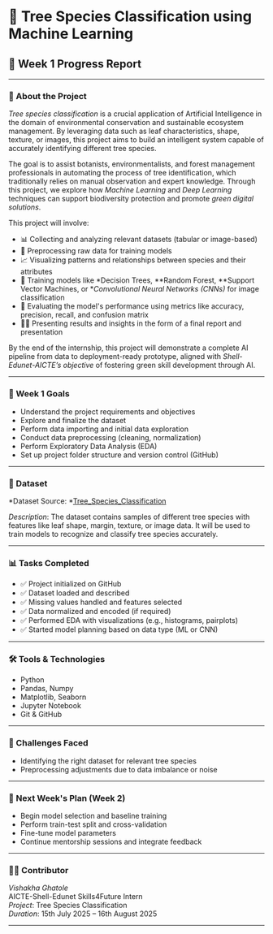 # 🌳 Tree Species Classification using Machine Learning

## 📅 Week 1 Progress Report

---

### 🌱 About the Project

*Tree species classification* is a crucial application of Artificial Intelligence in the domain of environmental conservation and sustainable ecosystem management. By leveraging data such as leaf characteristics, shape, texture, or images, this project aims to build an intelligent system capable of accurately identifying different tree species.

The goal is to assist botanists, environmentalists, and forest management professionals in automating the process of tree identification, which traditionally relies on manual observation and expert knowledge. Through this project, we explore how *Machine Learning* and *Deep Learning* techniques can support biodiversity protection and promote *green digital solutions*.

This project will involve:

- 📊 Collecting and analyzing relevant datasets (tabular or image-based)
- 🧼 Preprocessing raw data for training models
- 📈 Visualizing patterns and relationships between species and their attributes
- 🤖 Training models like *Decision Trees, **Random Forest, **Support Vector Machines, or **Convolutional Neural Networks (CNNs)* for image classification
- 🧪 Evaluating the model's performance using metrics like accuracy, precision, recall, and confusion matrix
- 🧑‍💼 Presenting results and insights in the form of a final report and presentation

By the end of the internship, this project will demonstrate a complete AI pipeline from data to deployment-ready prototype, aligned with *Shell-Edunet-AICTE’s objective* of fostering green skill development through AI.

---

### 🎯 Week 1 Goals
- Understand the project requirements and objectives
- Explore and finalize the dataset
- Perform data importing and initial data exploration
- Conduct data preprocessing (cleaning, normalization)
- Perform Exploratory Data Analysis (EDA)
- Set up project folder structure and version control (GitHub)

---

### 📁 Dataset
*Dataset Source: *[Tree_Species_Classification](https://drive.google.com/drive/folders/1yT-drQPDpXb-uOYBQM_bkZz72XWF3E5b?usp=drive_link) 

*Description*: The dataset contains samples of different tree species with features like leaf shape, margin, texture, or image data. It will be used to train models to recognize and classify tree species accurately.

---

### 📊 Tasks Completed
- ✅ Project initialized on GitHub
- ✅ Dataset loaded and described
- ✅ Missing values handled and features selected
- ✅ Data normalized and encoded (if required)
- ✅ Performed EDA with visualizations (e.g., histograms, pairplots)
- ✅ Started model planning based on data type (ML or CNN)

---

### 🛠 Tools & Technologies
- Python
- Pandas, Numpy
- Matplotlib, Seaborn
- Jupyter Notebook
- Git & GitHub

---

### 📌 Challenges Faced
- Identifying the right dataset for relevant tree species
- Preprocessing adjustments due to data imbalance or noise

---

### 📅 Next Week's Plan (Week 2)
- Begin model selection and baseline training
- Perform train-test split and cross-validation
- Fine-tune model parameters
- Continue mentorship sessions and integrate feedback

---

### 🙋‍♀ Contributor
*Vishakha Ghatole*  
AICTE-Shell-Edunet Skills4Future Intern  
*Project*: Tree Species Classification  
*Duration*: 15th July 2025 – 16th August 2025

---
